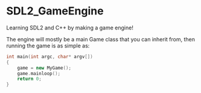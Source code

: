 # SDL2_GameEngine
Learning SDL2 and C++ by making a game engine!

The engine will mostly be a main Game class that you can inherit from, then running the game is as simple as:
```C++
int main(int argc, char* argv[])
{
	game = new MyGame();
	game.mainloop();
	return 0;
}

```

